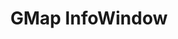 ---
title: GMap InfoWindow
position: 1
parameters:
  - name:
    content:
content_markdown: |-
  Simple ajax send data
  
left_code_blocks:
  - code_block: |-
        window.onload = function () {
            $form = $('#contactForm');
            $form.submit(function (e) {
                e.preventDefault();
                if (grecaptcha.getResponse() == "") {
                    $("#success").fadeOut(50);
                    $("#error").fadeIn();
                } else {
                    $url = "/wp-content/themes/terminal/email/send.php";
                    $.ajax({
                        type: "POST",
                        url: $url,
                        data: $("#contactForm").serialize(),
                        success: function () {
                            $form[0].reset();
                            window.location.href = "/thank-you-page/";
                        }
                    });
                }
            });
        };
    title: JS 
    language: javascript
---